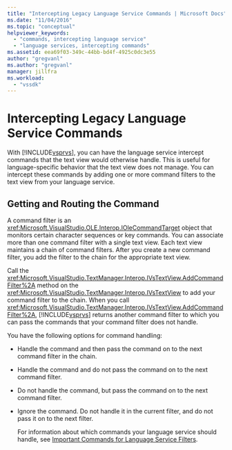 ```yaml
---
title: "Intercepting Legacy Language Service Commands | Microsoft Docs"
ms.date: "11/04/2016"
ms.topic: "conceptual"
helpviewer_keywords: 
  - "commands, intercepting language service"
  - "language services, intercepting commands"
ms.assetid: eea69f03-349c-44bb-bd4f-4925c0dc3e55
author: "gregvanl"
ms.author: "gregvanl"
manager: jillfra
ms.workload: 
  - "vssdk"
---
```

# Intercepting Legacy Language Service Commands
With [!INCLUDE[vsprvs](../../code-quality/includes/vsprvs_md.md)], you can have the language service intercept commands that the text view would otherwise handle. This is useful for language-specific behavior that the text view does not manage. You can intercept these commands by adding one or more command filters to the text view from your language service.  
  
## Getting and Routing the Command  
 A command filter is an <xref:Microsoft.VisualStudio.OLE.Interop.IOleCommandTarget> object that monitors certain character sequences or key commands. You can associate more than one command filter with a single text view. Each text view maintains a chain of command filters. After you create a new command filter, you add the filter to the chain for the appropriate text view.  
  
 Call the <xref:Microsoft.VisualStudio.TextManager.Interop.IVsTextView.AddCommandFilter%2A> method on the <xref:Microsoft.VisualStudio.TextManager.Interop.IVsTextView> to add your command filter to the chain. When you call <xref:Microsoft.VisualStudio.TextManager.Interop.IVsTextView.AddCommandFilter%2A>, [!INCLUDE[vsprvs](../../code-quality/includes/vsprvs_md.md)] returns another command filter to which you can pass the commands that your command filter does not handle.  
  
 You have the following options for command handling:  
  
- Handle the command and then pass the command on to the next command filter in the chain.  
  
- Handle the command and do not pass the command on to the next command filter.  
  
- Do not handle the command, but pass the command on to the next command filter.  
  
- Ignore the command. Do not handle it in the current filter, and do not pass it on to the next filter.  
  
  For information about which commands your language service should handle, see [Important Commands for Language Service Filters](../../extensibility/internals/important-commands-for-language-service-filters.md).